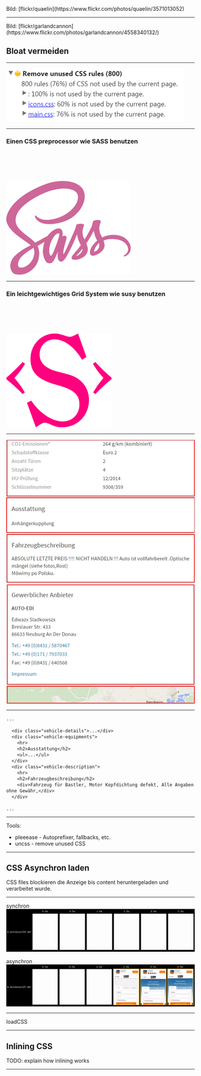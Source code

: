 <!-- .slide: data-background="assets/16.jpg" -->
<div class="attribution">Bild: [flickr/quaelin](https://www.flickr.com/photos/quaelin/3571013052)</div>

---

<!-- .slide: data-background="assets/bloat.jpg" -->
<div class="attribution">Bild: [flickr/garlandcannon](https://www.flickr.com/photos/garlandcannon/4558340132/)</div>

## Bloat vermeiden

---

<img src="assets/unusedcss.png" />

---

### Einen CSS preprocessor wie SASS benutzen

<img src="assets/sass.png" style="height: 250px; background: none; border: none; margin-top: 80px;" />

---

### Ein leichtgewichtiges Grid System wie susy benutzen

<img src="assets/susy.png" style="height: 250px; background: none; border: none; margin-top: 80px;" />

---

<!-- .slide: data-background="assets/components.jpg" -->
<div class="attribution">Bild: [flickr/jys07](https://www.flickr.com/photos/jys07/14915304913/)</div>

### Eine Seite wird in verschiedene CSS Komponenten unterteilt

---

<img src="assets/components_detail.jpg" style="margin-top: -90px;"/>

---

```
...

  <div class="vehicle-details">...</div>
  <div class="vehicle-equipments">
	<hr>
	<h2>Ausstattung</h2>
	<ul>...</ul>
  </div>
  <div class="vehicle-description">
    <hr>
    <h2>Fahrzeugbeschreibung</h2>
    <div>Fahrzeug für Bastler, Motor Kopfdichtung defekt, Alle Angaben ohne Gewähr,</div>
  </div>
  
...
```

---

Tools:

- pleeease - Autoprefixer, fallbacks, etc.
- uncss - remove unused CSS

---

## CSS Asynchron laden

CSS files blockieren die Anzeige bis content heruntergeladen und verarbeitet wurde.

---

synchron
<img src="assets/filmstrip_2.jpg" />

asynchron
<img src="assets/filmstrip_1.webp" />

---

loadCSS

---

## Inlining CSS

TODO: explain how inlining works

---